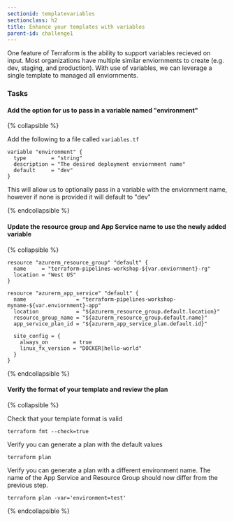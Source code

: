 ```yaml
---
sectionid: templatevariables
sectionclass: h2
title: Enhance your templates with variables
parent-id: challenge1
---
```


One feature of Terraform is the ability to support variables recieved on input.  Most organizations have multiple similar enviornments to create (e.g. dev, staging, and production).  With use of variables, we can leverage a single template to managed all enviornments.


### Tasks

#### Add the option for us to pass in a variable named "environment"

{% collapsible %}

Add the following to a file called `variables.tf`

```
variable "environment" {
  type        = "string"
  description = "The desired deployment enviornment name"
  default     = "dev"
}
```

This will allow us to optionally pass in a variable with the enviornment name, however if none is provided it will default to "dev"

{% endcollapsible %}

#### Update the resource group and App Service name to use the newly added variable


{% collapsible %}


```
resource "azurerm_resource_group" "default" {
  name     = "terraform-pipelines-workshop-${var.enviornment}-rg"
  location = "West US"
}
```

```
resource "azurerm_app_service" "default" {
  name                = "terraform-pipelines-workshop-myname-${var.enviornment}-app"
  location            = "${azurerm_resource_group.default.location}"
  resource_group_name = "${azurerm_resource_group.default.name}"
  app_service_plan_id = "${azurerm_app_service_plan.default.id}"

  site_config = {
    always_on        = true
    linux_fx_version = "DOCKER|hello-world"
  }
}
```

{% endcollapsible %}



#### Verify the format of your template and review the plan

{% collapsible %}

Check that your template format is valid

```
terraform fmt --check=true
```

Verify you can generate a plan with the default values

```
terraform plan
```

Verify you can generate a plan with a different environment name. The name of the App Service and Resource Group should now differ from the previous step.

```
terraform plan -var='environment=test'
```

{% endcollapsible %}
